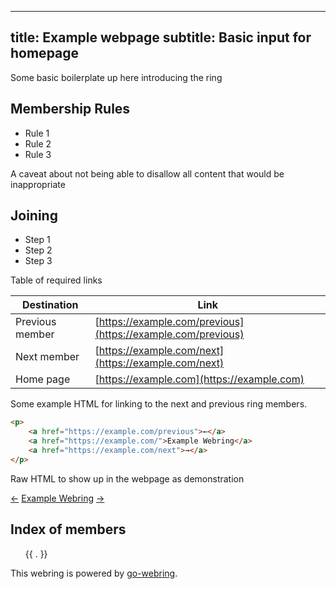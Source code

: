 <!--
SPDX-FileCopyrightText: 2021 Amolith <amolith@secluded.site>

SPDX-License-Identifier: CC0-1.0
-->

---
title: Example webpage
subtitle: Basic input for homepage
---

Some basic boilerplate up here introducing the ring

## Membership Rules

- Rule 1
- Rule 2
- Rule 3

A caveat about not being able to disallow all content that would be
inappropriate

## Joining

* Step 1
* Step 2
* Step 3

Table of required links

| Destination     | Link                                                         |
|-----------------|--------------------------------------------------------------|
| Previous member | [https://example.com/previous](https://example.com/previous) |
| Next member     | [https://example.com/next](https://example.com/next)         |
| Home page       | [https://example.com](https://example.com)                   |

Some example HTML for linking to the next and previous ring members.

```html
<p>
    <a href="https://example.com/previous">←</a>
    <a href="https://example.com/">Example Webring</a>
    <a href="https://example.com/next">→</a>
</p>
```

Raw HTML to show up in the webpage as demonstration

<p>
    <a href="https://example.com/previous">←</a>
    <a href="https://example.com/">Example Webring</a>
    <a href="https://example.com/next">→</a>
</p>

## Index of members
<ol>
  {{ . }}
</ol>

This webring is powered by [go-webring](https://git.sr.ht/~amolith/go-webring).
